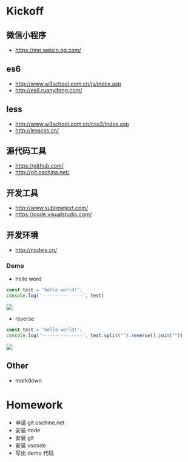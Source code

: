 # Kickoff

## 微信小程序
- https://mp.weixin.qq.com/

## es6
- http://www.w3school.com.cn/js/index.asp
- http://es6.ruanyifeng.com/

## less
- http://www.w3school.com.cn/css3/index.asp
- http://lesscss.cn/

## 源代码工具
- https://github.com/
- http://git.oschina.net/

## 开发工具
- http://www.sublimetext.com/
- https://code.visualstudio.com/

## 开发环境
- http://nodejs.cn/

### Demo
- hello word

```js
const test = 'hello world!';
console.log('---------------', test)
```

![](/docs/step01.kickoff/images/helloword.png)

- reverse

```js
const test = 'hello world!';
console.log('---------------', test.split("").reverse().join(""))
```

![](/docs/step01.kickoff/images/reverse.png)

## Other
- markdown

# Homework

- 申请 git.oschine.net
- 安装 node
- 安装 git
- 安装 vscode
- 写出 demo 代码
